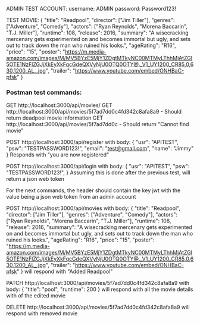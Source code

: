 ADMIN TEST ACCOUNT:
username: 
ADMIN
password:
Password123!

TEST MOVIE:
{
    "title": "Readpool",
    "director": ["Jim Tiller"],
    "genres": ["Adventure", "Comedy"],
    "actors": ["Ryan Reynolds", "Morena Baccarin", "T.J. Miller"],
    "runtime": 108,
    "release": 2016,
    "summary": "A wisecracking mercenary gets experimented on and becomes immortal but ugly, and sets out to track down the man who ruined his looks.",
    "ageRating": "R16",
    "price": "15",
    "poster": "https://m.media-amazon.com/images/M/MV5BYzE5MjY1ZDgtMTkyNC00MTMyLThhMjAtZGI5OTE1NzFlZGJjXkEyXkFqcGdeQXVyNjU0OTQ0OTY@._V1_UY1200_CR85,0,630,1200_AL_.jpg",
    "trailer": "https://www.youtube.com/embed/ONHBaC-pfsk"
}

### Postman test commands:

GET http://localhost:3000/api/movies/
GET http://localhost:3000/api/movies/5f7ad7dd0c4fd342c8afa8a9 - Should return deadpool movie information
GET http://localhost:3000/api/movies/5f7ad7dd0c - Should return "Cannot find movie"

POST http://localhost:3000/api/register 
with body:
{
    "usr": "APITEST",
    "psw": "TESTPASSWORD123!",
    "email": "test@gmail.com",
    "name": "Jimmy"
}
Responds with "you are now registered"

POST http://localhost:3000/api/login
with body:
{
    "usr": "APITEST",
    "psw": "TESTPASSWORD123!",
}
Assuming this is done after the previous test, will return a json web token

For the next commands, the header should contain the key jwt with the value being a json web token from an admin account

POST http://localhost:3000/api/movies
with body:
{
    "title": "Readpool",
    "director": ["Jim Tiller"],
    "genres": ["Adventure", "Comedy"],
    "actors": ["Ryan Reynolds", "Morena Baccarin", "T.J. Miller"],
    "runtime": 108,
    "release": 2016,
    "summary": "A wisecracking mercenary gets experimented on and becomes immortal but ugly, and sets out to track down the man who ruined his looks.",
    "ageRating": "R16",
    "price": "15",
    "poster": "https://m.media-amazon.com/images/M/MV5BYzE5MjY1ZDgtMTkyNC00MTMyLThhMjAtZGI5OTE1NzFlZGJjXkEyXkFqcGdeQXVyNjU0OTQ0OTY@._V1_UY1200_CR85,0,630,1200_AL_.jpg",
    "trailer": "https://www.youtube.com/embed/ONHBaC-pfsk"
}
will respond with "Added Readpool"

PATCH http://localhost:3000/api/movies/5f7ad7dd0c4fd342c8afa8a9
with body:
{
    "title": "pool",
    "runtime": 200
}
will respond with all the movie details with of the edited movie

DELETE http://localhost:3000/api/movies/5f7ad7dd0c4fd342c8afa8a9
will respond with removed movie